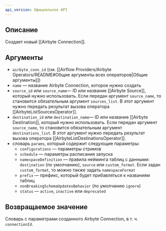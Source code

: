 ```yaml
---
api_version: Официальное API
---
```

## Описание
Создает новый [[Airbyte Connection]].
## Аргументы
- `airbyte_conn_id` (см. [[Airflow Providers/Airbyte Operators/README#Общие аргументы всех операторов|Общие аргументы]])
- `name` — название Airbyte Connection, которое нужно создать
- `source_id` или `source_name`— ID или название [[Airbyte Source]], который нужно использовать. Если передан аргумент `source_name`, то  становится обязательным аргумент `sources_list`. В этот аргумент нужно передать результат вызова оператора [[AirbyteListSourcesOperator]].
- `destination_id` или `destination_name`— ID или название [[Airbyte Destination]], который нужно использовать. Если передан аргумент `source_name`, то  становится обязательным аргумент `destinations_list`. В этот аргумент нужно передать результат вызова оператора [[AirbyteListDestinationsOperator]].
- словарь `params`, который содержит следующие параметры:
    - `configurations` — параметры стримов
    - `schedule` — параметры расписания запуска
    - `namespaceDefinition` — правила нейминга таблиц с данными: `destination` (по умолчанию), `source` или `custom_format`. Если задан `custom_format`, то можно также задать `namespaceFormat`
    - `prefix` — префикс, который будет прибавляться к названиям таблиц
    - `nonBreakingSchemaUpdatesBehavior` (по умолчанию `ignore`)
    - `status` — `active`, `inactive` или `deprecated`
## Возвращаемое значение
Словарь с параметрами созданного Airbyte Connection, в т. ч. `connectionId`.